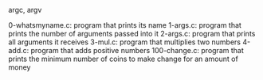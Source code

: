 argc, argv

 0-whatsmyname.c: program that prints its name
 1-args.c: program that prints the number of arguments passed into it
 2-args.c: program that prints all arguments it receives
 3-mul.c: program that multiplies two numbers
 4-add.c: program that adds positive numbers
 100-change.c: program that prints the minimum number of coins to make change for an amount of money

